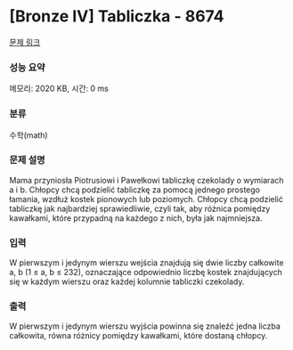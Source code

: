 # [Bronze IV] Tabliczka - 8674 

[문제 링크](https://www.acmicpc.net/problem/8674) 

### 성능 요약

메모리: 2020 KB, 시간: 0 ms

### 분류

수학(math)

### 문제 설명

Mama przyniosła Piotrusiowi i Pawełkowi tabliczkę czekolady o wymiarach a i b. Chłopcy chcą podzielić tabliczkę za pomocą jednego prostego łamania, wzdłuż kostek pionowych lub poziomych. Chłopcy chcą podzielić tabliczkę jak najbardziej sprawiedliwie, czyli tak, aby różnica pomiędzy kawałkami, które przypadną na każdego z nich, była jak najmniejsza.
### 입력 

 W pierwszym i jedynym wierszu wejścia znajdują się dwie liczby całkowite a, b (1 ≤ a, b ≤ 232), oznaczające odpowiednio liczbę kostek znajdujących się w każdym wierszu oraz każdej kolumnie tabliczki czekolady.
### 출력 

 W pierwszym i jedynym wierszu wyjścia powinna się znaleźć jedna liczba całkowita, równa różnicy pomiędzy kawałkami, które dostaną chłopcy.



